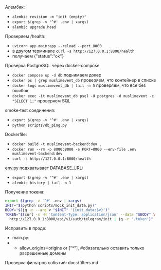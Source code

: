 Алембик:

- `alembic revision -m "init (empty)"`
- `export $(grep -v '^#' .env | xargs)`
- `alembic upgrade head`

Проверяем /health:

- `uvicorn app.main:app --reload --port 8000`
- в другом терминале `curl -s http://127.0.0.1:8000/health`
- получаем {"status":"ok"}

Проверка PostgreSQL через docker-compose

- `docker compose up -d db` поднимаем докер
- `docker ps | grep muslimevent_db` проверяем, что контейнер в списке
- `docker logs muslimevent_db | tail -n 5` проверяем, что все без ошибок
- `docker exec -it muslimevent_db psql -U postgres -d muslimevent -c "SELECT 1;"` проверяем SQL

smoke-test соединения:

- `export $(grep -v '^#' .env | xargs)`
- `python scripts/db_ping.py`

Dockerfile:

- `docker build -t muslimevent-backend:dev . `
- `docker run --rm -p 8000:8000 -e PORT=8000 --env-file .env muslimevent-backend:dev`
- `curl -s http://127.0.0.1:8000/health`

env.py подхватывает DATABASE_URL:

- `export $(grep -v '^#' .env | xargs)`
- `alembic history | tail -n 1`

Получение токена:

```bash
export $(grep -v '^#' .env | xargs)
INIT="$(python scripts/mock_init_data.py)"
BODY="$(jq -n --arg v "$INIT" '{init_data:$v}')"
TOKEN="$(curl -s -H 'Content-Type: application/json' --data "$BODY" \
  http://127.0.0.1:8000/api/v1/auth/telegram/init | jq -r '.token')"
```

Исправить в проде:

- main.py:
- - allow_origins=origins or ["*"], #обязательно оставить только разрешенные домены

Проверка фильтров событий: docs/filters.md

```

```
